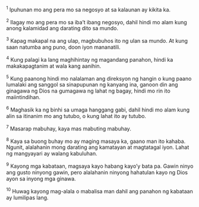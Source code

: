 <sup>1</sup>
Ipuhunan mo ang pera mo sa negosyo at sa kalaunan ay kikita ka. 

<sup>2</sup>
Ilagay mo ang pera mo sa ibaʼt ibang negosyo, dahil hindi mo alam kung anong kalamidad ang darating dito sa mundo. 

<sup>3</sup>
Kapag makapal na ang ulap, magbubuhos ito ng ulan sa mundo. At kung saan natumba ang puno, doon iyon mananatili. 

<sup>4</sup>
Kung palagi ka lang maghihintay ng magandang panahon, hindi ka makakapagtanim at wala kang aanihin. 

<sup>5</sup>
Kung paanong hindi mo nalalaman ang direksyon ng hangin o kung paano lumalaki ang sanggol sa sinapupunan ng kanyang ina, ganoon din ang ginagawa ng Dios na gumagawa ng lahat ng bagay, hindi mo rin ito maiintindihan. 

<sup>6</sup>
Maghasik ka ng binhi sa umaga hanggang gabi, dahil hindi mo alam kung alin sa itinanim mo ang tutubo, o kung lahat ito ay tutubo. 

<sup>7</sup>
Masarap mabuhay, kaya mas mabuting mabuhay. 

<sup>8</sup>
Kaya sa buong buhay mo ay maging masaya ka, gaano man ito kahaba. Ngunit, alalahanin mong darating ang kamatayan at magtatagal iyon. Lahat ng mangyayari ay walang kabuluhan. 

<sup>9</sup>
Kayong mga kabataan, magsaya kayo habang kayoʼy bata pa. Gawin ninyo ang gusto ninyong gawin, pero alalahanin ninyong hahatulan kayo ng Dios ayon sa inyong mga ginawa. 

<sup>10</sup>
Huwag kayong mag-alala o mabalisa man dahil ang panahon ng kabataan ay lumilipas lang.